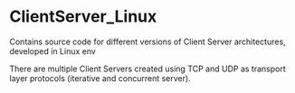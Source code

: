 # ClientServer_Linux
Contains source code for different versions of Client Server architectures, developed in Linux env

There are multiple Client Servers created using TCP and UDP as transport layer protocols (iterative and concurrent server). 
